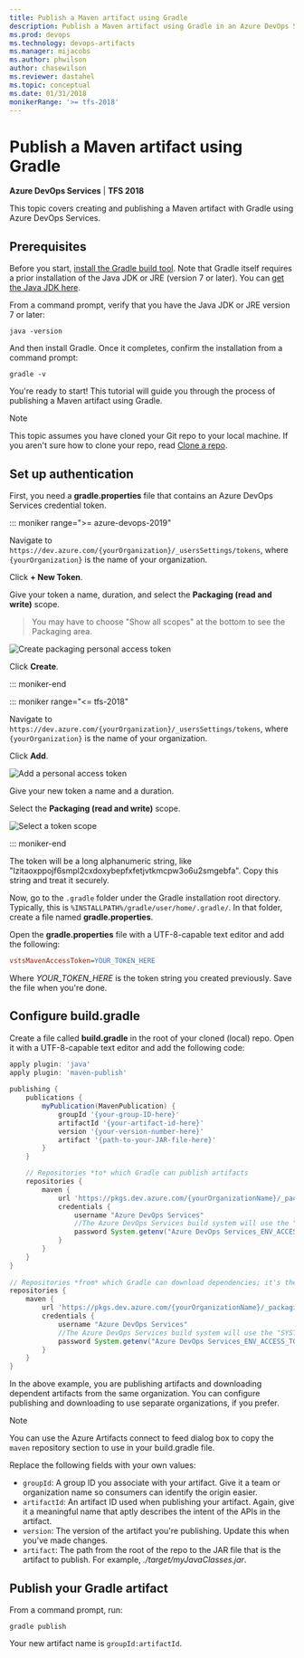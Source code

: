 ```yaml
---
title: Publish a Maven artifact using Gradle
description: Publish a Maven artifact using Gradle in an Azure DevOps Services build
ms.prod: devops
ms.technology: devops-artifacts
ms.manager: mijacobs
ms.author: phwilson
author: chasewilson
ms.reviewer: dastahel
ms.topic: conceptual
ms.date: 01/31/2018
monikerRange: '>= tfs-2018'
---
```



# Publish a Maven artifact using Gradle

**Azure DevOps Services** | **TFS 2018**

This topic covers creating and publishing a Maven artifact with Gradle using Azure DevOps Services.

## Prerequisites

Before you start, [install the Gradle build tool](https://gradle.org/install/). Note that Gradle itself requires a prior installation of the Java JDK or JRE (version 7 or later). You can [get the Java JDK here](https://www.oracle.com/technetwork/java/javase/downloads/index.html).

From a command prompt, verify that you have the Java JDK or JRE version 7 or later:

```cli
java -version
```

And then install Gradle. Once it completes, confirm the installation from a command prompt:

```cli
gradle -v
```

You're ready to start! This tutorial will guide you through the process of publishing a Maven artifact using Gradle.

> [!NOTE]
> This topic assumes you have cloned your Git repo to your local machine. If you aren't sure how to clone your repo, read [Clone a repo](/azure/devops/repos/git/clone).

## Set up authentication

First, you need a **gradle.properties** file that contains an Azure DevOps Services credential token.

::: moniker range=">= azure-devops-2019"

Navigate to `https://dev.azure.com/{yourOrganization}/_usersSettings/tokens`, where `{yourOrganization}` is the name of your organization.

Click **+ New Token**.

Give your token a name, duration, and select the **Packaging (read and write)** scope. 

> You may have to choose "Show all scopes" at the bottom to see the Packaging area.

![Create packaging personal access token](../_shared/_img/create-packaging-pat.png)

Click **Create**.

::: moniker-end

::: moniker range="<= tfs-2018"

Navigate to `https://dev.azure.com/{yourOrganization}/_usersSettings/tokens`, where `{yourOrganization}` is the name of your organization.

Click **Add**.

![Add a personal access token](_img/add-pat.png)

Give your new token a name and a duration. 

Select the **Packaging (read and write)** scope.

![Select a token scope](_img/select-scope.png)

::: moniker-end

The token will be a long alphanumeric string, like "lzitaoxppojf6smpl2cxdoxybepfxfetjvtkmcpw3o6u2smgebfa". Copy this string and treat it securely.

Now, go to the `.gradle` folder under the Gradle installation root directory. Typically, this is `%INSTALLPATH%/gradle/user/home/.gradle/`. In that folder, create a file named **gradle.properties**. 

Open the **gradle.properties** file with a UTF-8-capable text editor and add the following:
```ini
vstsMavenAccessToken=YOUR_TOKEN_HERE
```

Where *YOUR_TOKEN_HERE* is the token string you created previously. Save the file when you're done.

## Configure build.gradle 

Create a file called **build.gradle** in the root of your cloned (local) repo. Open it with a UTF-8-capable text editor and add the following code:

```groovy
apply plugin: 'java' 
apply plugin: 'maven-publish' 
 
publishing { 
    publications { 
        myPublication(MavenPublication) { 
            groupId '{your-group-ID-here}' 
            artifactId '{your-artifact-id-here}' 
            version '{your-version-number-here}' 
            artifact '{path-to-your-JAR-file-here}' 
        } 
    } 

    // Repositories *to* which Gradle can publish artifacts 
    repositories { 
        maven { 
            url 'https://pkgs.dev.azure.com/{yourOrganizationName}/_packaging/{yourProjectName}' 
            credentials { 
                username "Azure DevOps Services" 
                //The Azure DevOps Services build system will use the "SYSTEM_ACCESSTOKEN" to authenticate to Azure DevOps Services feeds 
                password System.getenv("Azure DevOps Services_ENV_ACCESS_TOKEN") != null ? System.getenv("Azure DevOps Services_ENV_ACCESS_TOKEN") : vstsMavenAccessToken 
            } 
        } 
    } 
} 
 
// Repositories *from* which Gradle can download dependencies; it's the same as above in this example
repositories { 
    maven { 
        url 'https://pkgs.dev.azure.com/{yourOrganizationName}/_packaging/{yourProjectName}' 
        credentials { 
            username "Azure DevOps Services" 
            //The Azure DevOps Services build system will use the "SYSTEM_ACCESSTOKEN" to authenticate to Azure DevOps Services feeds 
            password System.getenv("Azure DevOps Services_ENV_ACCESS_TOKEN") != null ? System.getenv("Azure DevOps Services_ENV_ACCESS_TOKEN") : vstsMavenAccessToken 
        } 
    } 
} 
```
In the above example, you are publishing artifacts and downloading dependent artifacts from the same organization. You can configure
publishing and downloading to use separate organizations, if you prefer.

> [!NOTE]
> You can use the Azure Artifacts connect to feed dialog box to copy the `maven` repository section to use in your build.gradle file.

Replace the following fields with your own values:

- `groupId`: A group ID you associate with your artifact. Give it a team or organization name so consumers can identify the origin easier.
- `artifactId`: An artifact ID used when publishing your artifact. Again, give it a meaningful name that aptly describes the intent of the APIs in the artifact.
- `version`: The version of the artifact you're publishing. Update this when you've made changes.
- `artifact`: The path from the root of the repo to the JAR file that is the artifact to publish. For example, *./target/myJavaClasses.jar*.


## Publish your Gradle artifact

From a command prompt, run:

```cli
gradle publish
```

Your new artifact name is `groupId:artifactId`.
